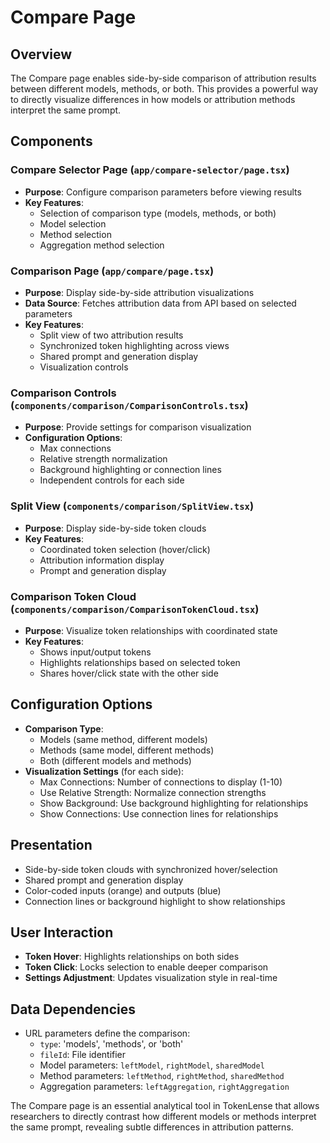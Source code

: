 # Compare Page

## Overview
The Compare page enables side-by-side comparison of attribution results between different models, methods, or both. This provides a powerful way to directly visualize differences in how models or attribution methods interpret the same prompt.

## Components

### Compare Selector Page (`app/compare-selector/page.tsx`)
- **Purpose**: Configure comparison parameters before viewing results
- **Key Features**:
  - Selection of comparison type (models, methods, or both)
  - Model selection
  - Method selection
  - Aggregation method selection

### Comparison Page (`app/compare/page.tsx`)
- **Purpose**: Display side-by-side attribution visualizations
- **Data Source**: Fetches attribution data from API based on selected parameters
- **Key Features**:
  - Split view of two attribution results
  - Synchronized token highlighting across views
  - Shared prompt and generation display
  - Visualization controls

### Comparison Controls (`components/comparison/ComparisonControls.tsx`)
- **Purpose**: Provide settings for comparison visualization
- **Configuration Options**:
  - Max connections
  - Relative strength normalization
  - Background highlighting or connection lines
  - Independent controls for each side

### Split View (`components/comparison/SplitView.tsx`)
- **Purpose**: Display side-by-side token clouds
- **Key Features**:
  - Coordinated token selection (hover/click)
  - Attribution information display
  - Prompt and generation display

### Comparison Token Cloud (`components/comparison/ComparisonTokenCloud.tsx`)
- **Purpose**: Visualize token relationships with coordinated state
- **Key Features**:
  - Shows input/output tokens
  - Highlights relationships based on selected token
  - Shares hover/click state with the other side

## Configuration Options
- **Comparison Type**:
  - Models (same method, different models)
  - Methods (same model, different methods)
  - Both (different models and methods)
- **Visualization Settings** (for each side):
  - Max Connections: Number of connections to display (1-10)
  - Use Relative Strength: Normalize connection strengths
  - Show Background: Use background highlighting for relationships
  - Show Connections: Use connection lines for relationships

## Presentation
- Side-by-side token clouds with synchronized hover/selection
- Shared prompt and generation display
- Color-coded inputs (orange) and outputs (blue)
- Connection lines or background highlight to show relationships

## User Interaction
- **Token Hover**: Highlights relationships on both sides
- **Token Click**: Locks selection to enable deeper comparison
- **Settings Adjustment**: Updates visualization style in real-time

## Data Dependencies
- URL parameters define the comparison:
  - `type`: 'models', 'methods', or 'both'
  - `fileId`: File identifier
  - Model parameters: `leftModel`, `rightModel`, `sharedModel`
  - Method parameters: `leftMethod`, `rightMethod`, `sharedMethod`
  - Aggregation parameters: `leftAggregation`, `rightAggregation`

The Compare page is an essential analytical tool in TokenLense that allows researchers to directly contrast how different models or methods interpret the same prompt, revealing subtle differences in attribution patterns.
